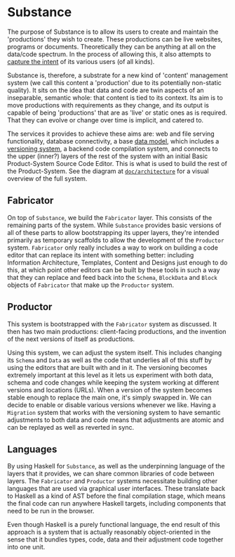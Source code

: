 # Substance

The purpose of Substance is to allow its users to create and maintain the 'productions' they wish to create. These productions can be live websites, programs or documents. Theoretically they can be anything at all on the data/code spectrum. In the process of allowing this, it also attempts to [capture the intent](doc/intent_capture.md) of its various users (of all kinds).

Substance is, therefore, a substrate for a new kind of 'content' management system (we call this content a 'production' due to its potentially non-static quality). It sits on the idea that data and code are twin aspects of an inseparable, semantic whole: that content is tied to its context. Its aim is to move productions with requirements as they change, and its output is capable of being 'productions' that are as 'live' or static ones as is required. That they can evolve or change over time is implicit, and catered to.

The services it provides to achieve these aims are: web and file serving functionality, database connectivity, a base [data model](doc/data_model.md), which includes a [versioning system](doc/versioning.md), a backend code compilation system, and connects to the upper (inner?) layers of the rest of the system with an initial Basic Product-System Source Code Editor. This is what is used to build the rest of the Product-System. See the diagram at [`doc/architecture`](doc/architecture.jpg) for a visual overview of the full system.

## Fabricator

On top of `Substance`, we build the `Fabricator` layer. This consists of the remaining parts of the system. While `Substance` provides basic versions of all of these parts to allow bootstrapping its upper layers, they're intended primarily as temporary scaffolds to allow the development of the `Productor` system. `Fabricator` only really includes a way to work on building a code editor that can replace its intent with something better: including Information Architecture, Templates, Content and Designs just enough to do this, at which point other editors can be built by these tools in such a way that they can replace and feed back into the `Schema`, `BlockData` and `Block` objects of `Fabricator` that make up the `Productor` system.

## Productor

This system is bootstrapped with the `Fabricator` system as discussed. It then has two main productions: client-facing productions, and the invention of the next versions of itself as productions.

Using this system, we can adjust the system itself. This includes changing its `Schema` and `Data` as well as the code that underlies all of this stuff by using the editors that are built with and in it. The versioning becomes extremely important at this level as it lets us experiment with both data, schema and code changes while keeping the system working at different versions and locations (URLs). When a version of the system becomes stable enough to replace the main one, it's simply swapped in. We can decide to enable or disable various versions whenever we like. Having a `Migration` system that works with the versioning system to have semantic adjustments to both data and code means that adjustments are atomic and can be replayed as well as reverted in sync.

## Languages

By using Haskell for `Substance`, as well as the underpinning language of the layers that it provides, we can share common libraries of code between layers. The `Fabricator` and `Productor` systems necessitate building other languages that are used via graphical user interfaces. These translate back to Haskell as a kind of AST before the final compilation stage, which means the final code can run anywhere Haskell targets, including components that need to be run in the browser.

Even though Haskell is a purely functional language, the end result of this approach is a system that is actually reasonably object-oriented in the sense that it bundles types, code, data and their adjustment code together into one unit.
